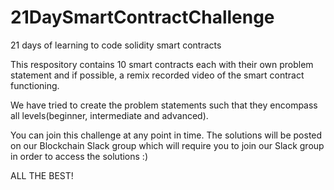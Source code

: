 # 21DaySmartContractChallenge
21 days of learning to code solidity smart contracts

This respository contains 10 smart contracts each with their own problem statement
and if possible, a remix recorded video of the smart contract functioning.

We have tried to create the problem statements such that they encompass 
all levels(beginner, intermediate and advanced).

You can join this challenge at any point in time. The solutions will be posted on our Blockchain Slack group which will require you to join our Slack group in order to access the solutions :)

ALL THE BEST!
